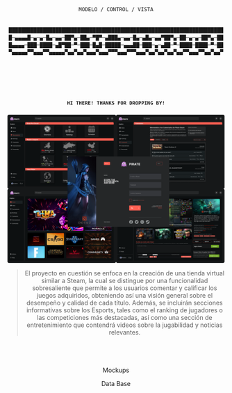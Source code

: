 <div align="center">

<div align="center">

```ocaml
MODELO / CONTROL / VISTA
```

```css

█████████████████████████████████████████████████████████████████████
█─▄▄▄▄█─▄─▄─█▄─▄▄─██▀▄─██▄─▀█▀─▄███▄─▄▄─█▄─▄█▄─▄▄▀██▀▄─██─▄─▄─██▀▄─██
█▄▄▄▄─███─████─▄█▀██─▀─███─█▄█─█████─▄▄▄██─███─▄─▄██─▀─████─████─▀─██
▀▄▄▄▄▄▀▀▄▄▄▀▀▄▄▄▄▄▀▄▄▀▄▄▀▄▄▄▀▄▄▄▀▀▀▄▄▄▀▀▀▄▄▄▀▄▄▀▄▄▀▄▄▀▄▄▀▀▄▄▄▀▀▄▄▀▄▄▀
```

</div>

<h1>
  <a href="#--------">
    <img alt="" align="center" src="doc/1scren.png"/>
  </a>
</h1>

### <sup><sub><samp>HI THERE! THANKS FOR DROPPING BY!</samp></sub></sup>

<picture>
    <img src="doc/1screen.png" width="500" align="center">
</picture>

> El proyecto en cuestión se enfoca en la creación de una tienda virtual similar a Steam, la cual se distingue por una funcionalidad sobresaliente que permite a los usuarios comentar y calificar los juegos adquiridos, obteniendo así una visión general sobre el desempeño y calidad de cada título. Además, se incluirán secciones informativas sobre los Esports, tales como el ranking de jugadores o las competiciones más destacadas, así como una sección de entretenimiento que contendrá videos sobre la jugabilidad y noticias relevantes. 

<h1>
  <a href="#---------1">
</h1>

<br>

<a src="./Mockups"> Mockups </a> 

<a src="./MySQL"> Data Base </a> 